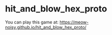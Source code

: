 # hit_and_blow_hex_proto

You can play this game at: https://meow-noisy.github.io/hit_and_blow_hex_proto/
